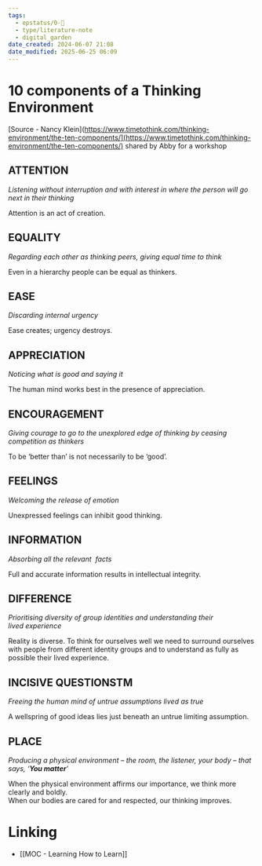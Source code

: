 ```yaml
---
tags:
  - epstatus/0-🌰
  - type/literature-note
  - digital_garden
date_created: 2024-06-07 21:08
date_modified: 2025-06-25 06:09
---
```

# 10 components of a Thinking Environment

[Source - Nancy Klein](https://www.timetothink.com/thinking-environment/the-ten-components/](https://www.timetothink.com/thinking-environment/the-ten-components/) shared by Abby for a workshop

## ATTENTION

_Listening without interruption and with interest in where the person will go next in their thinking_

Attention is an act of creation.

## EQUALITY

_Regarding each other as thinking peers, giving equal time to think_

Even in a hierarchy people can be equal as thinkers.

## EASE

_Discarding internal urgency_

Ease creates; urgency destroys.

## APPRECIATION

_Noticing what is good and saying it_

The human mind works best in the presence of appreciation.

## ENCOURAGEMENT

_Giving courage to go to the unexplored edge of thinking by ceasing competition as thinkers_

To be ‘better than’ is not necessarily to be ‘good’.

## FEELINGS

_Welcoming the release of emotion_

Unexpressed feelings can inhibit good thinking.

## INFORMATION

_Absorbing all the relevant  facts_ 

Full and accurate information results in intellectual integrity.

## DIFFERENCE

_Prioritising diversity of group identities and understanding their lived experience_ 

Reality is diverse. To think for ourselves well we need to surround ourselves with people from different identity groups and to understand as fully as possible their lived experience.

## INCISIVE QUESTIONSTM

_Freeing the human mind of untrue assumptions lived as true_

A wellspring of good ideas lies just beneath an untrue limiting assumption.

## PLACE

_Producing a physical environment_ _–_ _the room, the listener, your body_ _–_ _that says,_ _‘__You matter__’_

When the physical environment affirms our importance, we think more clearly and boldly.  
When our bodies are cared for and respected, our thinking improves.

# Linking

+ [[MOC - Learning How to Learn]]

